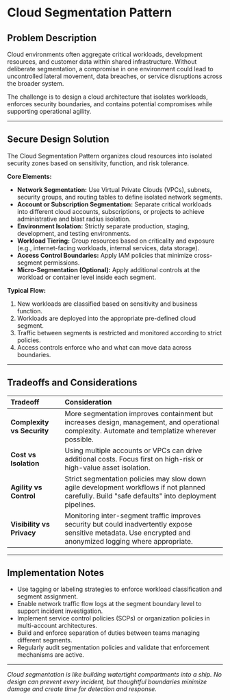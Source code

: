 # Cloud Segmentation Pattern

## Problem Description

Cloud environments often aggregate critical workloads, development resources, and customer data within shared infrastructure. Without deliberate segmentation, a compromise in one environment could lead to uncontrolled lateral movement, data breaches, or service disruptions across the broader system.

The challenge is to design a cloud architecture that isolates workloads, enforces security boundaries, and contains potential compromises while supporting operational agility.

---

## Secure Design Solution

The Cloud Segmentation Pattern organizes cloud resources into isolated security zones based on sensitivity, function, and risk tolerance.

**Core Elements:**
- **Network Segmentation:** Use Virtual Private Clouds (VPCs), subnets, security groups, and routing tables to define isolated network segments.
- **Account or Subscription Segmentation:** Separate critical workloads into different cloud accounts, subscriptions, or projects to achieve administrative and blast radius isolation.
- **Environment Isolation:** Strictly separate production, staging, development, and testing environments.
- **Workload Tiering:** Group resources based on criticality and exposure (e.g., internet-facing workloads, internal services, data storage).
- **Access Control Boundaries:** Apply IAM policies that minimize cross-segment permissions.
- **Micro-Segmentation (Optional):** Apply additional controls at the workload or container level inside each segment.

**Typical Flow:**
1. New workloads are classified based on sensitivity and business function.
2. Workloads are deployed into the appropriate pre-defined cloud segment.
3. Traffic between segments is restricted and monitored according to strict policies.
4. Access controls enforce who and what can move data across boundaries.

---

## Tradeoffs and Considerations

| Tradeoff | Consideration |
|:---------|:--------------|
| **Complexity vs Security** | More segmentation improves containment but increases design, management, and operational complexity. Automate and templatize wherever possible. |
| **Cost vs Isolation** | Using multiple accounts or VPCs can drive additional costs. Focus first on high-risk or high-value asset isolation. |
| **Agility vs Control** | Strict segmentation policies may slow down agile development workflows if not planned carefully. Build "safe defaults" into deployment pipelines. |
| **Visibility vs Privacy** | Monitoring inter-segment traffic improves security but could inadvertently expose sensitive metadata. Use encrypted and anonymized logging where appropriate. |

---

## Implementation Notes

- Use tagging or labeling strategies to enforce workload classification and segment assignment.
- Enable network traffic flow logs at the segment boundary level to support incident investigation.
- Implement service control policies (SCPs) or organization policies in multi-account architectures.
- Build and enforce separation of duties between teams managing different segments.
- Regularly audit segmentation policies and validate that enforcement mechanisms are active.

---

*Cloud segmentation is like building watertight compartments into a ship. No design can prevent every incident, but thoughtful boundaries minimize damage and create time for detection and response.*